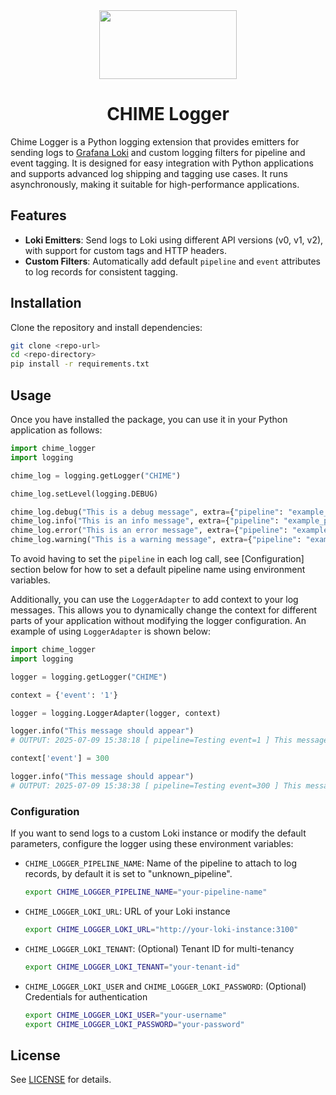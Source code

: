 <div align="center">
    <img src="./static/CHIME_Logger_Logo.png" width="220", height="110">
</div>

<h1 align="center">CHIME Logger</h1>

Chime Logger is a Python logging extension that provides emitters for sending logs to [Grafana Loki](https://grafana.com/oss/loki/) and custom logging filters for pipeline and event tagging. It is designed for easy integration with Python applications and supports advanced log shipping and tagging use cases. It runs asynchronously, making it suitable for high-performance applications.

## Features

- **Loki Emitters**: Send logs to Loki using different API versions (v0, v1, v2), with support for custom tags and HTTP headers.
- **Custom Filters**: Automatically add default `pipeline` and `event` attributes to log records for consistent tagging.

## Installation

Clone the repository and install dependencies:

```bash
git clone <repo-url>
cd <repo-directory>
pip install -r requirements.txt
```

## Usage

Once you have installed the package, you can use it in your Python application as follows:

```python
import chime_logger
import logging

chime_log = logging.getLogger("CHIME")

chime_log.setLevel(logging.DEBUG)

chime_log.debug("This is a debug message", extra={"pipeline": "example_pipeline", "event": "example_event"})
chime_log.info("This is an info message", extra={"pipeline": "example_pipeline", "event": "example_event"})
chime_log.error("This is an error message", extra={"pipeline": "example_pipeline", "event": "example_event"})
chime_log.warning("This is a warning message", extra={"pipeline": "example_pipeline", "event": "example_event"})
```

To avoid having to set the `pipeline` in each log call, see [Configuration] section below for how to set a default pipeline name using environment variables.

Additionally, you can use the `LoggerAdapter` to add context to your log messages. This allows you to dynamically change the context for different parts of your application without modifying the logger configuration. An example of using `LoggerAdapter` is shown below:

```python
import chime_logger
import logging

logger = logging.getLogger("CHIME")

context = {'event': '1'}

logger = logging.LoggerAdapter(logger, context)

logger.info("This message should appear")
# OUTPUT: 2025-07-09 15:38:18 [ pipeline=Testing event=1 ] This message should appear

context['event'] = 300

logger.info("This message should appear")
# OUTPUT: 2025-07-09 15:38:38 [ pipeline=Testing event=300 ] This message should appear
```

### Configuration

If you want to send logs to a custom Loki instance or modify the default parameters, configure the logger using these environment variables:

- `CHIME_LOGGER_PIPELINE_NAME`: Name of the pipeline to attach to log records, by default it is set to "unknown_pipeline".
  ```bash
  export CHIME_LOGGER_PIPELINE_NAME="your-pipeline-name"
  ```
- `CHIME_LOGGER_LOKI_URL`: URL of your Loki instance
  ```bash
  export CHIME_LOGGER_LOKI_URL="http://your-loki-instance:3100"
  ```
- `CHIME_LOGGER_LOKI_TENANT`: (Optional) Tenant ID for multi-tenancy
  ```bash
  export CHIME_LOGGER_LOKI_TENANT="your-tenant-id"
  ```
- `CHIME_LOGGER_LOKI_USER` and `CHIME_LOGGER_LOKI_PASSWORD`: (Optional) Credentials for authentication
  ```bash
  export CHIME_LOGGER_LOKI_USER="your-username"
  export CHIME_LOGGER_LOKI_PASSWORD="your-password"
  ```

## License

See [LICENSE](LICENSE) for details.
